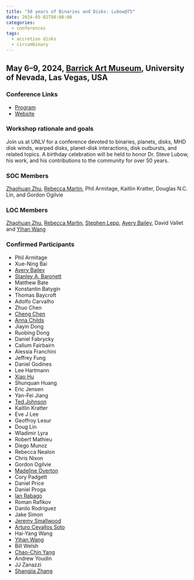 ```yaml
---
title: "50 years of Binaries and Disks: Lubow@75"
date: 2024-05-02T08:00:00
categories:
  - conferences
tags:
  - accretion disks
  - circumbinary
---
```


## May 6–9, 2024, [Barrick Art Museum](https://www.unlv.edu/barrickmuseum), University of Nevada, Las Vegas, USA

### Conference Links
- [Program](/assets/docs/news/lubow75_program.pdf)
- [Website](https://www.physics.unlv.edu/~lepp/Lubow75/)

### Workshop rationale and goals

Join us at UNLV for a conference devoted to binaries, planets, disks, MHD disk winds, warped disks, planet-disk interactions, disk outbursts, and related topics.
A birthday celebration will be held to honor Dr. Steve Lubow, his work, and his contributions to the community for over 50 years.


### SOC Members

[Zhaohuan Zhu](/team/zhu-zhaohuan/), [Rebecca Martin](/team/martin-rebecca/), Phil Armitage, Kaitlin Kratter, Douglas N.C. Lin, and Gordon Ogilvie


### LOC Members

 [Zhaohuan Zhu](/team/zhu-zhaohuan/), [Rebecca Martin](/team/martin-rebecca/), [Stephen Lepp](/team/lepp-stephen/), [Avery Bailey](/team/bailey-avery/), David Vallet and [Yihan Wang](/team/wang-yihan/)


### Confirmed Participants

- Phil Armitage
- Xue-Ning Bai
- [Avery Bailey](/team/bailey-avery/)
- [Stanley A. Baronett](/team/baronett-stanley/)
- Matthew Bate
- Konstantin Batygin
- Thomas Baycroft
- Adolfo Carvalho
- Zhuo Chen
- [Cheng Chen](/team/chen-cheng/)
- [Anna Childs](/team/childs-anna/)
- Jiayin Dong
- Ruobing Dong
- Daniel Fabrycky
- Callum Fairbairn
- Alessia Franchini
- Jeffrey Fung
- Daniel Godines
- Lee Hartmann
- [Xiao Hu](/team/hu-xiao/)
- Shunquan Huang
- Eric Jensen
- Yan-Fei Jiang
- [Ted Johnson](/team/johnson-ted/)
- Kaitlin Kratter
- Eve J Lee
- Geoffroy Lesur
- Doug Lin
- Wladimir Lyra
- Robert Mathieu
- Diego Munoz
- Rebecca Nealon
- Chris Nixon
- Gordon Ogilvie
- [Madeline Overton](/team/overton-madeline/)
- Cory Padgett
- Daniel Price
- Daniel Proga
- [Ian Rabago](/team/rabago-ian/)
- Roman Rafikov
- Danilo Rodriguez
- Jake Simon
- [Jeremy Smallwood](/team/smallwood-jeremy/)
- [Arturo Cevallos Soto](/team/cevallos-soto-arturo/)
- Hai-Yang Wang
- [Yihan Wang](/team/wang-yihan/)
- Bill Welsh
- [Chao-Chin Yang](/team/yang-chao-chin/)
- Andrew Youdin
- JJ Zanazzi
- [Shangjia Zhang](/team/zhang-shangjia/)
